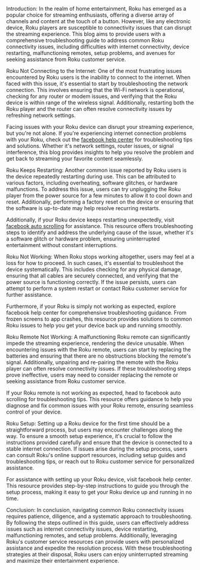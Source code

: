 Introduction:
In the realm of home entertainment, Roku has emerged as a popular choice for streaming enthusiasts, offering a diverse array of channels and content at the touch of a button. However, like any electronic device, Roku players are susceptible to connectivity issues that can disrupt the streaming experience. This blog aims to provide users with a comprehensive troubleshooting guide to address common Roku connectivity issues, including difficulties with internet connectivity, device restarting, malfunctioning remotes, setup problems, and avenues for seeking assistance from Roku customer service.

Roku Not Connecting to the Internet:
One of the most frustrating issues encountered by Roku users is the inability to connect to the internet. When faced with this issue, it's essential to start by troubleshooting the network connection. This involves ensuring that the Wi-Fi network is operational, checking for any router or modem issues, and verifying that the Roku device is within range of the wireless signal. Additionally, restarting both the Roku player and the router can often resolve connectivity issues by refreshing network settings.

Facing issues with your Roku device can disrupt your streaming experience, but you're not alone. If you're experiencing internet connection problems with your Roku, check out the [facebook help center](https://www.callcontactsupport.com/facebook-support/) for troubleshooting tips and solutions. Whether it's network settings, router issues, or signal interference, this blog provides insights to help you resolve the problem and get back to streaming your favorite content seamlessly.

Roku Keeps Restarting:
Another common issue reported by Roku users is the device repeatedly restarting during use. This can be attributed to various factors, including overheating, software glitches, or hardware malfunctions. To address this issue, users can try unplugging the Roku player from the power source for a few minutes to allow it to cool down and reset. Additionally, performing a factory reset on the device or ensuring that the software is up-to-date may help resolve recurring restarts.

Additionally, if your Roku device keeps restarting unexpectedly, visit [facebook auto scrolling](https://www.callcontactsupport.com/facebook-scrolling-problem/) for assistance. This resource offers troubleshooting steps to identify and address the underlying cause of the issue, whether it's a software glitch or hardware problem, ensuring uninterrupted entertainment without constant interruptions.

Roku Not Working:
When Roku stops working altogether, users may feel at a loss for how to proceed. In such cases, it's essential to troubleshoot the device systematically. This includes checking for any physical damage, ensuring that all cables are securely connected, and verifying that the power source is functioning correctly. If the issue persists, users can attempt to perform a system restart or contact Roku customer service for further assistance.

Furthermore, if your Roku is simply not working as expected, explore facebook help center for comprehensive troubleshooting guidance. From frozen screens to app crashes, this resource provides solutions to common Roku issues to help you get your device back up and running smoothly.

Roku Remote Not Working:
A malfunctioning Roku remote can significantly impede the streaming experience, rendering the device unusable. When encountering issues with the Roku remote, users can start by replacing the batteries and ensuring that there are no obstructions blocking the remote's signal. Additionally, unpairing and re-pairing the remote with the Roku player can often resolve connectivity issues. If these troubleshooting steps prove ineffective, users may need to consider replacing the remote or seeking assistance from Roku customer service.

If your Roku remote is not working as expected, head to facebook auto scrolling for troubleshooting tips. This resource offers guidance to help you diagnose and fix common issues with your Roku remote, ensuring seamless control of your device.

Roku Setup:
Setting up a Roku device for the first time should be a straightforward process, but users may encounter challenges along the way. To ensure a smooth setup experience, it's crucial to follow the instructions provided carefully and ensure that the device is connected to a stable internet connection. If issues arise during the setup process, users can consult Roku's online support resources, including setup guides and troubleshooting tips, or reach out to Roku customer service for personalized assistance.

For assistance with setting up your Roku device, visit facebook help center. This resource provides step-by-step instructions to guide you through the setup process, making it easy to get your Roku device up and running in no time.

Conclusion:
In conclusion, navigating common Roku connectivity issues requires patience, diligence, and a systematic approach to troubleshooting. By following the steps outlined in this guide, users can effectively address issues such as internet connectivity issues, device restarting, malfunctioning remotes, and setup problems. Additionally, leveraging Roku's customer service resources can provide users with personalized assistance and expedite the resolution process. With these troubleshooting strategies at their disposal, Roku users can enjoy uninterrupted streaming and maximize their entertainment experience.